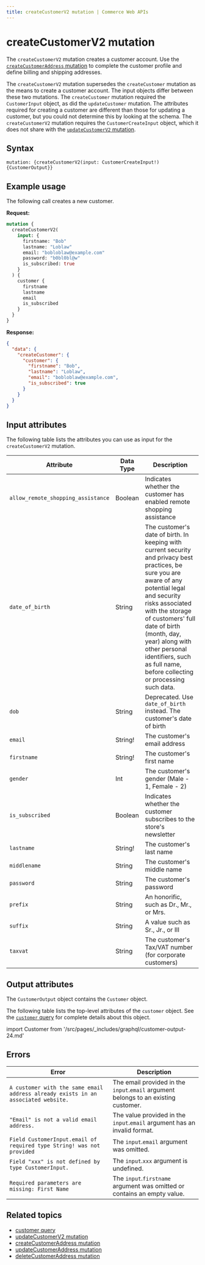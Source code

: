 ```yaml
---
title: createCustomerV2 mutation | Commerce Web APIs
---
```


# createCustomerV2 mutation

The `createCustomerV2` mutation creates a customer account. Use the [`createCustomerAddress` mutation](create-address.md) to complete the customer profile and define billing and shipping addresses.

The `createCustomerV2` mutation supersedes the `createCustomer` mutation as the means to create a customer account. The input objects differ between these two mutations. The `createCustomer` mutation required the `CustomerInput` object, as did the `updateCustomer` mutation. The attributes required for creating a customer are different than those for updating a customer, but you could not determine this by looking at the schema. The `createCustomerV2` mutation requires the `CustomerCreateInput` object, which it does not share with the [`updateCustomerV2` mutation](create-v2.md).

## Syntax

`mutation: {createCustomerV2(input: CustomerCreateInput!) {CustomerOutput}}`

## Example usage

The following call creates a new customer.

**Request:**

```graphql
mutation {
  createCustomerV2(
    input: {
      firstname: "Bob"
      lastname: "Loblaw"
      email: "bobloblaw@example.com"
      password: "b0bl0bl@w"
      is_subscribed: true
    }
  ) {
    customer {
      firstname
      lastname
      email
      is_subscribed
    }
  }
}
```

**Response:**

```json
{
  "data": {
    "createCustomer": {
      "customer": {
        "firstname": "Bob",
        "lastname": "Loblaw",
        "email": "bobloblaw@example.com",
        "is_subscribed": true
      }
    }
  }
}
```

## Input attributes

The following table lists the attributes you can use as input for the `createCustomerV2` mutation.

Attribute |  Data Type | Description
--- | --- | ---
`allow_remote_shopping_assistance` | Boolean | Indicates whether the customer has enabled remote shopping assistance
`date_of_birth` | String | The customer's date of birth. In keeping with current security and privacy best practices, be sure you are aware of any potential legal and security risks associated with the storage of customers' full date of birth (month, day, year) along with other personal identifiers, such as full name, before collecting or processing such data.
`dob` | String | Deprecated. Use `date_of_birth` instead. The customer's date of birth
`email` | String! | The customer's email address
`firstname` | String! | The customer's first name
`gender` | Int | The customer's gender (Male - 1, Female - 2)
`is_subscribed` | Boolean | Indicates whether the customer subscribes to the store's newsletter
`lastname` | String! | The customer's last name
`middlename` | String | The customer's middle name
`password` | String | The customer's password
`prefix` | String | An honorific, such as Dr., Mr., or Mrs.
`suffix` | String | A value such as Sr., Jr., or III
`taxvat` | String | The customer's Tax/VAT number (for corporate customers)

## Output attributes

The `CustomerOutput` object contains the `Customer` object.

The following table lists the top-level attributes of the `customer` object. See the [`customer` query](../../customer/queries/customer.md) for complete details about this object.

import Customer from '/src/pages/_includes/graphql/customer-output-24.md'

<Customer />

## Errors

Error | Description
--- | ---
`A customer with the same email address already exists in an associated website.` | The email provided in the `input`.`email` argument belongs to an existing customer.
`"Email" is not a valid email address.` | The value provided in the `input`.`email` argument has an invalid format.
`Field CustomerInput.email of required type String! was not provided` | The `input`.`email` argument was omitted.
`Field "xxx" is not defined by type CustomerInput.` | The `input`.`xxx` argument is undefined.
`Required parameters are missing: First Name` | The `input`.`firstname` argument was omitted or contains an empty value.

## Related topics

*  [customer query](../../customer/queries/customer.md)
*  [updateCustomerV2 mutation](update-v2.md)
*  [createCustomerAddress mutation](create-address.md)
*  [updateCustomerAddress mutation](update-address.md)
*  [deleteCustomerAddress mutation](delete-address.md)
